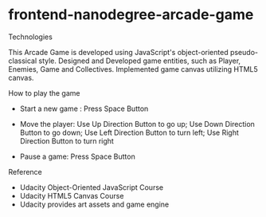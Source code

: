 frontend-nanodegree-arcade-game
===============================

Technologies

This Arcade Game is developed using JavaScript's object-oriented pseudo-classical style. Designed and Developed game entities, such as Player, Enemies, Game and Collectives. Implemented game canvas utilizing HTML5 canvas. 



How to play the game

- Start a new game : Press Space Button

- Move the player:  Use Up Direction Button to go up; Use Down Direction Button to go down; Use Left Direction Button to turn left; Use Right Direction Button to turn right

- Pause a game: Press Space Button

 
 
Reference
- Udacity Object-Oriented JavaScript Course
- Udacity HTML5 Canvas Course
- Udacity provides art assets and game engine

